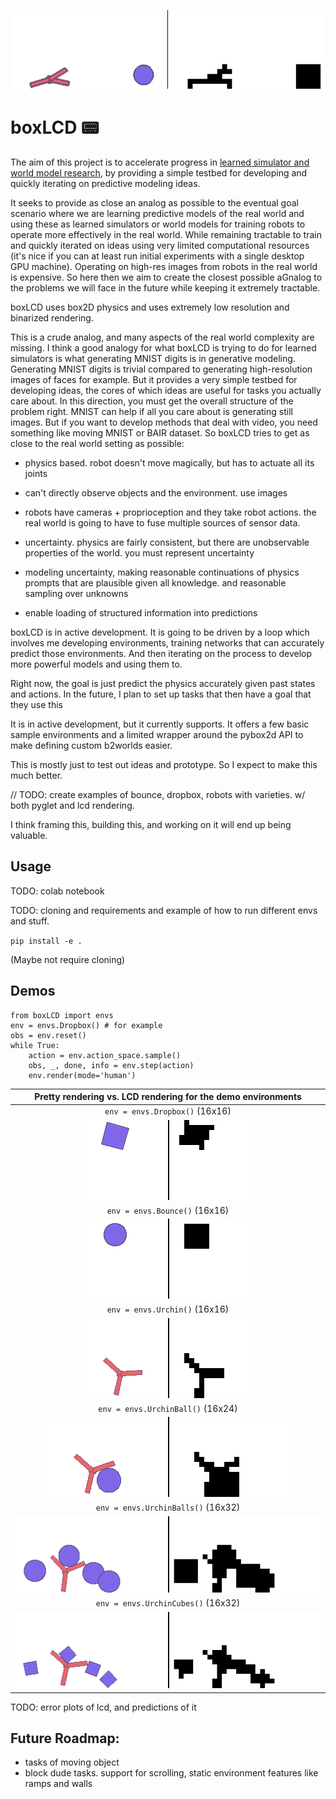 ![](./assets/sideside.png)
# boxLCD 📟
<!--## *box2D physics with low-res and binarized rendering*-->

The aim of this project is to accelerate progress in [learned simulator and world model research](https://matwilso.github.io/robot-learning/future/),
by providing a simple testbed for developing and quickly iterating on predictive modeling ideas.

It seeks to provide as close an analog as possible to the eventual goal scenario where
we are learning predictive models of the real world and using these as learned simulators
or world models for training robots to operate more effectively in the real world.
While remaining tractable to train and quickly iterated on ideas using very limited computational resources (it's nice
if you can at least run initial experiments with a single desktop GPU machine).
Operating on high-res images from robots in the real world is expensive.
So here then we aim to create the closest possible aGnalog to the problems we will face in the
future while keeping it extremely tractable.

boxLCD uses box2D physics and uses extremely low resolution and binarized rendering.

This is a crude analog, and many aspects of the real world complexity are missing.
I think a good analogy for what boxLCD is trying to do for learned simulators is what generating MNIST digits is
in generative modeling. Generating MNIST digits is trivial compared to generating high-resolution images of faces for example.
But it provides a very simple testbed for developing ideas, the cores of which ideas are useful for tasks you actually care about.
In this direction, you must get the overall structure of the problem right.
MNIST can help if all you care about is generating still images. But if you want
to develop methods that deal with video, you need something like moving MNIST or BAIR dataset.
So boxLCD tries to get as close to the real world setting as possible:
- physics based. robot doesn't move magically, but has to actuate all its joints
- can't directly observe objects and the environment. use images
- robots have cameras + proprioception and they take robot actions. the real world is going to have to fuse multiple sources of sensor data.
- uncertainty. physics are fairly consistent, but there are unobservable properties of the world. you must represent uncertainty

- modeling uncertainty, making reasonable continuations of physics prompts that are plausible given all knowledge. and reasonable sampling over unknowns
- enable loading of structured information into predictions


boxLCD is in active development.
It is going to be driven by a loop which involves me developing environments,
training networks that can accurately predict those environments.
And then iterating on the process to develop more powerful models and using them to.

Right now, the goal is just predict the physics accurately given past states and actions.
In the future, I plan to set up tasks that then have a goal that they use this


It is in active development, but it currently supports.
It offers a few basic sample environments and a limited wrapper around the pybox2d API to make defining custom b2worlds easier.

This is mostly just to test out ideas and prototype. So I expect to make this much better.


// TODO: create examples of bounce, dropbox, robots with varieties. w/ both pyglet and lcd rendering.

I think framing this, building this, and working on it will end up being valuable.


## Usage

TODO: colab notebook

TODO: cloning and requirements and example of how to run different envs and stuff.

`pip install -e .`

(Maybe not require cloning)

## Demos

```
from boxLCD import envs
env = envs.Dropbox() # for example
obs = env.reset()
while True:
    action = env.action_space.sample()
    obs, _, done, info = env.step(action)
    env.render(mode='human')
```

Pretty rendering vs. LCD rendering for the demo environments |  
:-------------------------:|
`env = envs.Dropbox()` (16x16) | 
![](./assets/demos/dropbox.gif)  |  
`env = envs.Bounce()` (16x16) | 
![](./assets/demos/bounce.gif)  |  
`env = envs.Urchin()` (16x16) | 
![](./assets/demos/urchin.gif)  |  
`env = envs.UrchinBall()` (16x24) | 
![](./assets/demos/urchin_ball.gif)  |  
`env = envs.UrchinBalls()` (16x32) | 
![](./assets/demos/urchin_balls.gif)  |  
`env = envs.UrchinCubes()` (16x32) | 
![](./assets/demos/urchin_cubes.gif)  |  

TODO: error plots of lcd, and predictions of it

## Future Roadmap:
- tasks of moving object
- block dude tasks. support for scrolling, static environment features like ramps and walls